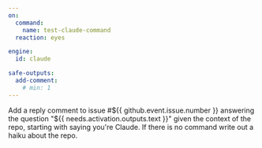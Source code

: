 ```yaml
---
on:
  command:
    name: test-claude-command
  reaction: eyes

engine: 
  id: claude

safe-outputs:
  add-comment:
    # min: 1
---
```


Add a reply comment to issue #${{ github.event.issue.number }} answering the question "${{ needs.activation.outputs.text }}" given the context of the repo, starting with saying you're Claude. If there is no command write out a haiku about the repo.

